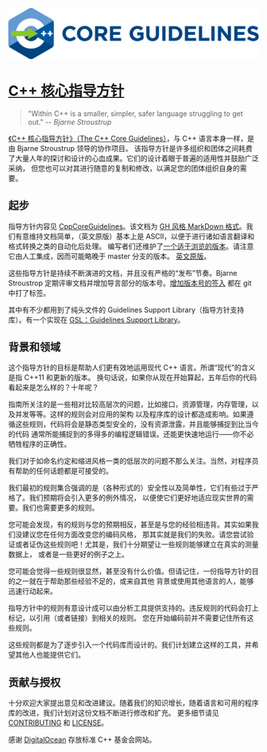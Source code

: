 [![C++ 核心指导方针](cpp_core_guidelines_logo_text.png)](https://isocpp.github.io/CppCoreGuidelines)

# [C++ 核心指导方针](http://lynnboy.github.io/CppCoreGuidelines-zh-CN/CppCoreGuidelines)

>"Within C++ is a smaller, simpler, safer language struggling to get out."
>-- <cite>Bjarne Stroustrup</cite>

[《C++ 核心指导方针》（The C++ Core Guidelines）](CppCoreGuidelines-zh-CN.md)，与 C++ 语言本身一样，是由 Bjarne Stroustrup 领导的协作项目。
该指导方针是许多组织和团体之间耗费了大量人年的探讨和设计的心血成果。它们的设计着眼于普遍的适用性并鼓励广泛采纳，
但您也可以对其进行随意的复制和修改，以满足您的团体组织自身的需要。

## 起步

指导方针内容见 [CppCoreGuidelines](CppCoreGuidelines-zh-CN.md)。该文档为 [GH 风格 MarkDown 格式](https://github.github.com/gfm/)。我们有意维持文档简单，（英文原版）基本上是 ASCII，以便于进行诸如语言翻译和格式转换之类的自动化后处理。
编写者们还维护了[一个适于浏览的版本](http://lynnboy.github.io/CppCoreGuidelines-zh-CN/CppCoreGuidelines)。请注意它由人工集成，因而可能略晚于 master 分支的版本。
[英文原版](http://isocpp.github.io/CppCoreGuidelines/CppCoreGuidelines)。

这些指导方针是持续不断演进的文档，并且没有严格的“发布”节奏。Bjarne Stroustrop 定期评审文档并增加导言部分的版本号。[增加版本号的签入](https://github.com/isocpp/CppCoreGuidelines/releases) 都在 git 中打了标签。

其中有不少都用到了纯头文件的 Guidelines Support Library（指导方针支持库）。有一个实现在 [GSL：Guidelines Support Library](https://github.com/Microsoft/GSL)。

## 背景和领域

这个指导方针的目标是帮助人们更有效地运用现代 C++ 语言。所谓“现代”的含义是指 C++11 和更新的版本。
换句话说，如果你从现在开始算起，五年后你的代码看起来是怎么样的？十年呢？

指南所关注的是一些相对比较高层次的问题，比如接口，资源管理，内存管理，以及并发等等。这样的规则会对应用的架构
以及程序库的设计都造成影响。如果遵循这些规则，代码将会是静态类型安全的，没有资源泄露，并且能够捕捉到比当今的代码
通常所能捕捉到的多得多的编程逻辑错误。还能更快速地运行——你不必牺牲程序的正确性。

我们对于如命名约定和缩进风格一类的低层次的问题不那么关注。当然，对程序员有帮助的任何话题都是可接受的。

我们最初的规则集合强调的是（各种形式的）安全性以及简单性，它们有些过于严格了。我们预期将会引入更多的例外情况，
以便使它们更好地适应现实世界的需要。我们也需要更多的规则。

您可能会发现，有的规则与您的预期相反，甚至是与您的经验相违背。其实如果我们没建议您在任何方面改变您的编码风格，
那其实就是我们的失败。请您尝试验证或者证伪这些规则吧！尤其是，我们十分期望让一些规则能够建立在真实的测量数据上，
或者是一些更好的例子之上。

您可能会觉得一些规则很显然，甚至没有什么价值。但请记住，一份指导方针的目的之一就在于帮助那些经验不足的，或来自其他
背景或使用其他语言的人，能够迅速行动起来。

指导方针中的规则有意设计成可以由分析工具提供支持的。违反规则的代码会打上标记，以引用（或者链接）到相关的规则。
您在开始编码前并不需要记住所有这些规则。

这些规则都是为了逐步引入一个代码库而设计的。我们计划建立这样的工具，并希望其他人也能提供它们。

## 贡献与授权

十分欢迎大家提出意见和改进建议。随着我们的知识增长，随着语言和可用的程序库的改进，我们计划对这份文档不断进行修改和扩充。
更多细节请见 [CONTRIBUTING](./CONTRIBUTING.md) 和 [LICENSE](./LICENSE)。

感谢 [DigitalOcean](https://www.digitalocean.com/?refcode=32f291566cf7&utm_campaign=Referral_Invite&utm_medium=Referral_Program&utm_source=CopyPaste) 存放标准 C++ 基金会网站。
